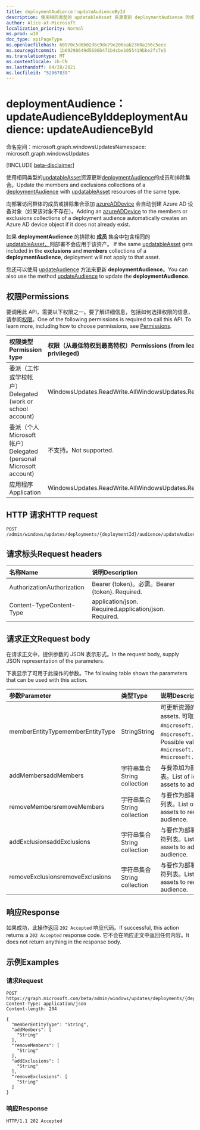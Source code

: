 ```yaml
---
title: deploymentAudience：updateAudienceById
description: 使用相同类型的 updatableAsset 资源更新 deploymentAudience 的成员和排除集合。
author: Alice-at-Microsoft
localization_priority: Normal
ms.prod: w10
doc_type: apiPageType
ms.openlocfilehash: 60970c5d6b02d8c9de79e206eab2360a156c5eee
ms.sourcegitcommit: 1b09298649d5606b471b4cbe1055419bbe2fc7e5
ms.translationtype: MT
ms.contentlocale: zh-CN
ms.lasthandoff: 04/28/2021
ms.locfileid: "52067839"
---
```

# <a name="deploymentaudience-updateaudiencebyid"></a><span data-ttu-id="426c6-103">deploymentAudience：updateAudienceById</span><span class="sxs-lookup"><span data-stu-id="426c6-103">deploymentAudience: updateAudienceById</span></span>
<span data-ttu-id="426c6-104">命名空间：microsoft.graph.windowsUpdates</span><span class="sxs-lookup"><span data-stu-id="426c6-104">Namespace: microsoft.graph.windowsUpdates</span></span>

[!INCLUDE [beta-disclaimer](../../includes/beta-disclaimer.md)]

<span data-ttu-id="426c6-105">使用相同类型的[updatableAsset](../resources/windowsupdates-updatableasset.md)资源更新[deploymentAudience](../resources/windowsupdates-deploymentaudience.md)的成员和排除集合。</span><span class="sxs-lookup"><span data-stu-id="426c6-105">Update the members and exclusions collections of a [deploymentAudience](../resources/windowsupdates-deploymentaudience.md) with [updatableAsset](../resources/windowsupdates-updatableasset.md) resources of the same type.</span></span>

<span data-ttu-id="426c6-106">向部署访问群体的成员或排除集合添加 [azureADDevice](../resources/windowsupdates-azureaddevice.md) 会自动创建 Azure AD 设备对象（如果该对象不存在）。</span><span class="sxs-lookup"><span data-stu-id="426c6-106">Adding an [azureADDevice](../resources/windowsupdates-azureaddevice.md) to the members or exclusions collections of a deployment audience automatically creates an Azure AD device object if it does not already exist.</span></span>

<span data-ttu-id="426c6-107">如果 **deploymentAudience** 的排除和 **成员** 集合中包含相同的 [updatableAsset，](../resources/windowsupdates-updatableasset.md)则部署不会应用于该资产。 </span><span class="sxs-lookup"><span data-stu-id="426c6-107">If the same [updatableAsset](../resources/windowsupdates-updatableasset.md) gets included in the **exclusions** and **members** collections of a **deploymentAudience**, deployment will not apply to that asset.</span></span>

<span data-ttu-id="426c6-108">您还可以使用 [updateAudience](windowsupdates-deploymentaudience-updateaudience.md) 方法来更新 **deploymentAudience**。</span><span class="sxs-lookup"><span data-stu-id="426c6-108">You can also use the method [updateAudience](windowsupdates-deploymentaudience-updateaudience.md) to update the **deploymentAudience**.</span></span>

## <a name="permissions"></a><span data-ttu-id="426c6-109">权限</span><span class="sxs-lookup"><span data-stu-id="426c6-109">Permissions</span></span>
<span data-ttu-id="426c6-p101">要调用此 API，需要以下权限之一。要了解详细信息，包括如何选择权限的信息，请参阅[权限](/graph/permissions-reference)。</span><span class="sxs-lookup"><span data-stu-id="426c6-p101">One of the following permissions is required to call this API. To learn more, including how to choose permissions, see [Permissions](/graph/permissions-reference).</span></span>

|<span data-ttu-id="426c6-112">权限类型</span><span class="sxs-lookup"><span data-stu-id="426c6-112">Permission type</span></span>|<span data-ttu-id="426c6-113">权限（从最低特权到最高特权）</span><span class="sxs-lookup"><span data-stu-id="426c6-113">Permissions (from least to most privileged)</span></span>|
|:---|:---|
|<span data-ttu-id="426c6-114">委派（工作或学校帐户）</span><span class="sxs-lookup"><span data-stu-id="426c6-114">Delegated (work or school account)</span></span>|<span data-ttu-id="426c6-115">WindowsUpdates.ReadWrite.All</span><span class="sxs-lookup"><span data-stu-id="426c6-115">WindowsUpdates.ReadWrite.All</span></span>|
|<span data-ttu-id="426c6-116">委派（个人 Microsoft 帐户）</span><span class="sxs-lookup"><span data-stu-id="426c6-116">Delegated (personal Microsoft account)</span></span>|<span data-ttu-id="426c6-117">不支持。</span><span class="sxs-lookup"><span data-stu-id="426c6-117">Not supported.</span></span>|
|<span data-ttu-id="426c6-118">应用程序</span><span class="sxs-lookup"><span data-stu-id="426c6-118">Application</span></span>|<span data-ttu-id="426c6-119">WindowsUpdates.ReadWrite.All</span><span class="sxs-lookup"><span data-stu-id="426c6-119">WindowsUpdates.ReadWrite.All</span></span>|

## <a name="http-request"></a><span data-ttu-id="426c6-120">HTTP 请求</span><span class="sxs-lookup"><span data-stu-id="426c6-120">HTTP request</span></span>

<!-- {
  "blockType": "ignored"
}
-->
``` http
POST /admin/windows/updates/deployments/{deploymentId}/audience/updateAudienceById
```

## <a name="request-headers"></a><span data-ttu-id="426c6-121">请求标头</span><span class="sxs-lookup"><span data-stu-id="426c6-121">Request headers</span></span>
|<span data-ttu-id="426c6-122">名称</span><span class="sxs-lookup"><span data-stu-id="426c6-122">Name</span></span>|<span data-ttu-id="426c6-123">说明</span><span class="sxs-lookup"><span data-stu-id="426c6-123">Description</span></span>|
|:---|:---|
|<span data-ttu-id="426c6-124">Authorization</span><span class="sxs-lookup"><span data-stu-id="426c6-124">Authorization</span></span>|<span data-ttu-id="426c6-p102">Bearer {token}。必需。</span><span class="sxs-lookup"><span data-stu-id="426c6-p102">Bearer {token}. Required.</span></span>|
|<span data-ttu-id="426c6-127">Content-Type</span><span class="sxs-lookup"><span data-stu-id="426c6-127">Content-Type</span></span>|<span data-ttu-id="426c6-p103">application/json. Required.</span><span class="sxs-lookup"><span data-stu-id="426c6-p103">application/json. Required.</span></span>|

## <a name="request-body"></a><span data-ttu-id="426c6-130">请求正文</span><span class="sxs-lookup"><span data-stu-id="426c6-130">Request body</span></span>
<span data-ttu-id="426c6-131">在请求正文中，提供参数的 JSON 表示形式。</span><span class="sxs-lookup"><span data-stu-id="426c6-131">In the request body, supply JSON representation of the parameters.</span></span>

<span data-ttu-id="426c6-132">下表显示了可用于此操作的参数。</span><span class="sxs-lookup"><span data-stu-id="426c6-132">The following table shows the parameters that can be used with this action.</span></span>

|<span data-ttu-id="426c6-133">参数</span><span class="sxs-lookup"><span data-stu-id="426c6-133">Parameter</span></span>|<span data-ttu-id="426c6-134">类型</span><span class="sxs-lookup"><span data-stu-id="426c6-134">Type</span></span>|<span data-ttu-id="426c6-135">说明</span><span class="sxs-lookup"><span data-stu-id="426c6-135">Description</span></span>|
|:---|:---|:---|
|<span data-ttu-id="426c6-136">memberEntityType</span><span class="sxs-lookup"><span data-stu-id="426c6-136">memberEntityType</span></span>|<span data-ttu-id="426c6-137">String</span><span class="sxs-lookup"><span data-stu-id="426c6-137">String</span></span>|<span data-ttu-id="426c6-138">可更新资源的完整类型。</span><span class="sxs-lookup"><span data-stu-id="426c6-138">The full type of the updatable assets.</span></span> <span data-ttu-id="426c6-139">可取值为：`#microsoft.graph.windowsUpdates.azureADDevice`、`#microsoft.graph.windowsUpdates.updatableAssetGroup`。</span><span class="sxs-lookup"><span data-stu-id="426c6-139">Possible values are: `#microsoft.graph.windowsUpdates.azureADDevice`, `#microsoft.graph.windowsUpdates.updatableAssetGroup`.</span></span>|
|<span data-ttu-id="426c6-140">addMembers</span><span class="sxs-lookup"><span data-stu-id="426c6-140">addMembers</span></span>|<span data-ttu-id="426c6-141">字符串集合</span><span class="sxs-lookup"><span data-stu-id="426c6-141">String collection</span></span>|<span data-ttu-id="426c6-142">与要添加为部署访问群体成员的可更新资产对应的标识符列表。</span><span class="sxs-lookup"><span data-stu-id="426c6-142">List of identifiers corresponding to the updatable assets to add as members of the deployment audience.</span></span>|
|<span data-ttu-id="426c6-143">removeMembers</span><span class="sxs-lookup"><span data-stu-id="426c6-143">removeMembers</span></span>|<span data-ttu-id="426c6-144">字符串集合</span><span class="sxs-lookup"><span data-stu-id="426c6-144">String collection</span></span>|<span data-ttu-id="426c6-145">与要作为部署访问群体成员删除的可更新资源相对应的标识符列表。</span><span class="sxs-lookup"><span data-stu-id="426c6-145">List of identifiers corresponding to the updatable assets to remove as members of the deployment audience.</span></span>|
|<span data-ttu-id="426c6-146">addExclusions</span><span class="sxs-lookup"><span data-stu-id="426c6-146">addExclusions</span></span>|<span data-ttu-id="426c6-147">字符串集合</span><span class="sxs-lookup"><span data-stu-id="426c6-147">String collection</span></span>|<span data-ttu-id="426c6-148">与要作为部署访问群体排除项添加的可更新资源相对应的标识符列表。</span><span class="sxs-lookup"><span data-stu-id="426c6-148">List of identifiers corresponding to the updatable assets to add as exclusions from the deployment audience.</span></span>|
|<span data-ttu-id="426c6-149">removeExclusions</span><span class="sxs-lookup"><span data-stu-id="426c6-149">removeExclusions</span></span>|<span data-ttu-id="426c6-150">字符串集合</span><span class="sxs-lookup"><span data-stu-id="426c6-150">String collection</span></span>|<span data-ttu-id="426c6-151">与要作为部署访问群体排除项删除的可更新资源相对应的标识符列表。</span><span class="sxs-lookup"><span data-stu-id="426c6-151">List of identifiers corresponding to the updatable assets to remove as exclusions from the deployment audience.</span></span>|



## <a name="response"></a><span data-ttu-id="426c6-152">响应</span><span class="sxs-lookup"><span data-stu-id="426c6-152">Response</span></span>

<span data-ttu-id="426c6-153">如果成功，此操作返回 `202 Accepted` 响应代码。</span><span class="sxs-lookup"><span data-stu-id="426c6-153">If successful, this action returns a `202 Accepted` response code.</span></span> <span data-ttu-id="426c6-154">它不会在响应正文中返回任何内容。</span><span class="sxs-lookup"><span data-stu-id="426c6-154">It does not return anything in the response body.</span></span>

## <a name="examples"></a><span data-ttu-id="426c6-155">示例</span><span class="sxs-lookup"><span data-stu-id="426c6-155">Examples</span></span>

### <a name="request"></a><span data-ttu-id="426c6-156">请求</span><span class="sxs-lookup"><span data-stu-id="426c6-156">Request</span></span>

<!-- {
  "blockType": "request",
  "name": "deploymentaudience_updateaudiencebyid"
}
-->
``` http
POST https://graph.microsoft.com/beta/admin/windows/updates/deployments/{deploymentId}/audience/updateAudienceById
Content-Type: application/json
Content-length: 204

{
  "memberEntityType": "String",
  "addMembers": [
    "String"
  ],
  "removeMembers": [
    "String"
  ],
  "addExclusions": [
    "String"
  ],
  "removeExclusions": [
    "String"
  ]
}
```


### <a name="response"></a><span data-ttu-id="426c6-157">响应</span><span class="sxs-lookup"><span data-stu-id="426c6-157">Response</span></span>

<!-- {
  "blockType": "response",
  "truncated": true
}
-->
``` http
HTTP/1.1 202 Accepted
```

